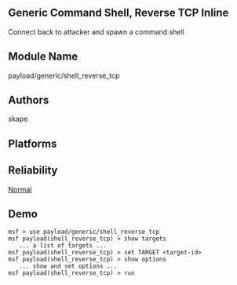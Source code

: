 ## Generic Command Shell, Reverse TCP Inline

Connect back to attacker and spawn a command shell


## Module Name
payload/generic/shell_reverse_tcp

## Authors
skape





## Platforms


## Reliability
[Normal](https://github.com/rapid7/metasploit-framework/wiki/Exploit-Ranking)

## Demo

```
msf > use payload/generic/shell_reverse_tcp
msf payload(shell_reverse_tcp) > show targets
   ... a list of targets ...
msf payload(shell_reverse_tcp) > set TARGET <target-id>
msf payload(shell_reverse_tcp) > show options
   ... show and set options ...
msf payload(shell_reverse_tcp) > run
```
    
    